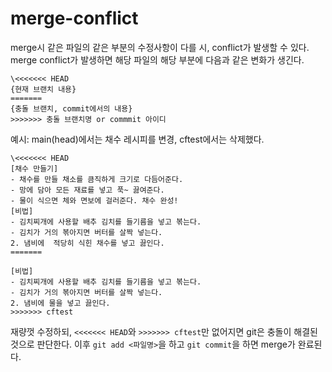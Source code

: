 # merge-conflict
merge시 같은 파일의 같은 부분의 수정사항이 다를 시, conflict가 발생할 수 있다. merge conflict가 발생하면 해당 파일의 해당 부분에 다음과 같은 변화가 생긴다.
```
\<<<<<<< HEAD
{현재 브랜치 내용}
=======
{충돌 브랜치, commit에서의 내용}
>>>>>>> 충돌 브랜치명 or commmit 아이디
```
예시:
main(head)에서는 채수 레시피를 변경, cftest에서는 삭제했다.
```
\<<<<<<< HEAD
[채수 만들기]
- 채수를 만들 채소를 큼직하게 크기로 다듬어준다. 
- 망에 담아 모든 재료를 넣고 푹~ 끓여준다. 
- 물이 식으면 체와 면보에 걸러준다. 채수 완성!
[비법] 
- 김치찌개에 사용할 배추 김치를 들기름을 넣고 볶는다. 
- 김치가 거의 볶아지면 버터를 살짝 넣는다. 
2. 냄비에  적당히 식힌 채수를 넣고 끓인다.
=======

[비법] 
- 김치찌개에 사용할 배추 김치를 들기름을 넣고 볶는다. 
- 김치가 거의 볶아지면 버터를 살짝 넣는다. 
2. 냄비에 물을 넣고 끓인다.
>>>>>>> cftest
```
재량껏 수정하되, `<<<<<<< HEAD`와 `>>>>>>> cftest`만 없어지면 git은 충돌이 해결된 것으로 판단한다.
이후 `git add <파일명>`을 하고 `git commit`을 하면 merge가 완료된다.

